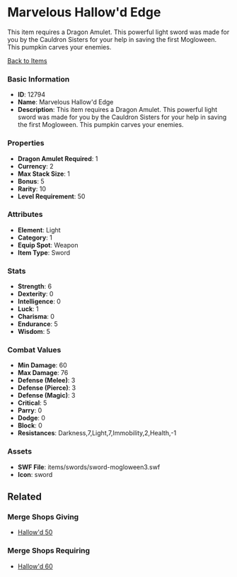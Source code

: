 # Marvelous Hallow'd Edge

This item requires a Dragon Amulet. This powerful light sword was made for you by the Cauldron Sisters for your help in saving the first Mogloween. This pumpkin carves your enemies. 

[Back to Items](../items.md)

### Basic Information

- **ID**: 12794
- **Name**: Marvelous Hallow&#039;d Edge
- **Description**: This item requires a Dragon Amulet. This powerful light sword was made for you by the Cauldron Sisters for your help in saving the first Mogloween. This pumpkin carves your enemies. 

### Properties

- **Dragon Amulet Required**: 1
- **Currency**: 2
- **Max Stack Size**: 1
- **Bonus**: 5
- **Rarity**: 10
- **Level Requirement**: 50

### Attributes

- **Element**: Light
- **Category**: 1
- **Equip Spot**: Weapon
- **Item Type**: Sword

### Stats

- **Strength**: 6
- **Dexterity**: 0
- **Intelligence**: 0
- **Luck**: 1
- **Charisma**: 0
- **Endurance**: 5
- **Wisdom**: 5

### Combat Values

- **Min Damage**: 60
- **Max Damage**: 76
- **Defense (Melee)**: 3
- **Defense (Pierce)**: 3
- **Defense (Magic)**: 3
- **Critical**: 5
- **Parry**: 0
- **Dodge**: 0
- **Block**: 0
- **Resistances**: Darkness,7,Light,7,Immobility,2,Health,-1

### Assets

- **SWF File**: items/swords/sword-mogloween3.swf
- **Icon**: sword

## Related

### Merge Shops Giving

- [Hallow'd 50](../merge-shops/224-hallow-d-50.md)

### Merge Shops Requiring

- [Hallow'd 60](../merge-shops/225-hallow-d-60.md)

